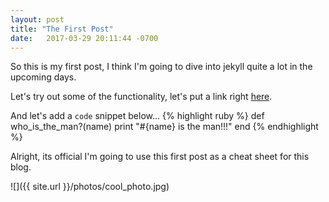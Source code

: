 ```yaml
---
layout: post
title: "The First Post"
date:   2017-03-29 20:11:44 -0700
---
```


So this is my first post, I think I'm going to dive into jekyll quite a lot in the upcoming days.

Let's try out some of the functionality, let's put a link right [here][here-gh].

And let's add a `code` snippet below...
{% highlight ruby %}
def who_is_the_man?(name)
  print "#{name} is the man!!!"
end
{% endhighlight %}

Alright, its official I'm going to use this first post as a cheat sheet for this blog.

![]({{ site.url }}/photos/cool_photo.jpg)



[here-gh]: https://github.com/jonathanlofton
